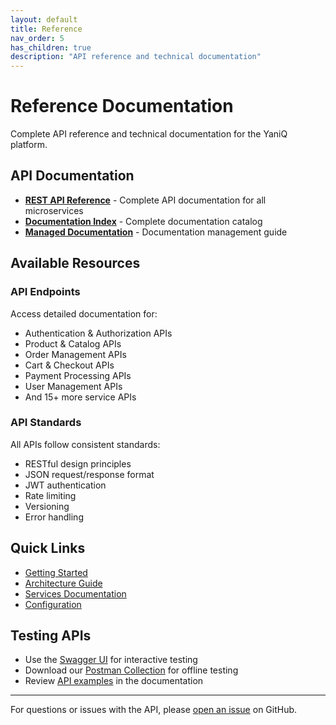 ```yaml
---
layout: default
title: Reference
nav_order: 5
has_children: true
description: "API reference and technical documentation"
---
```


# Reference Documentation

Complete API reference and technical documentation for the YaniQ platform.

## API Documentation

- [**REST API Reference**](api-documentation.html) - Complete API documentation for all microservices
- [**Documentation Index**](DOCUMENTATION_INDEX.html) - Complete documentation catalog
- [**Managed Documentation**](managed-documentation.html) - Documentation management guide

## Available Resources

### API Endpoints

Access detailed documentation for:

- Authentication & Authorization APIs
- Product & Catalog APIs
- Order Management APIs
- Cart & Checkout APIs
- Payment Processing APIs
- User Management APIs
- And 15+ more service APIs

### API Standards

All APIs follow consistent standards:

- RESTful design principles
- JSON request/response format
- JWT authentication
- Rate limiting
- Versioning
- Error handling

## Quick Links

- [Getting Started](../getting-started/GETTING_STARTED.html)
- [Architecture Guide](../guides/ARCHITECTURE.html)
- [Services Documentation](../../services/services.html)
- [Configuration](../guides/CONFIGURATION.html)

## Testing APIs

- Use the [Swagger UI](http://localhost:8080/swagger-ui.html) for interactive testing
- Download our [Postman Collection](#) for offline testing
- Review [API examples](api-documentation.html) in the documentation

---

For questions or issues with the API, please [open an issue](https://github.com/GIGLOX-DEV/YaniQ/issues) on GitHub.
